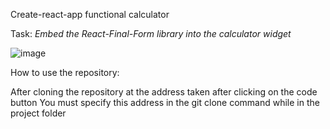 Create-react-app functional calculator

<label>
Task:
</label>
<i>
Embed the React-Final-Form library into the calculator widget
</i>

![image](https://user-images.githubusercontent.com/88620625/227272529-78060964-c300-47c3-8483-6824a481f9fa.png)

How to use the repository:

After cloning the repository at the address taken after clicking on the code button
You must specify this address in the git clone command while in the project folder
